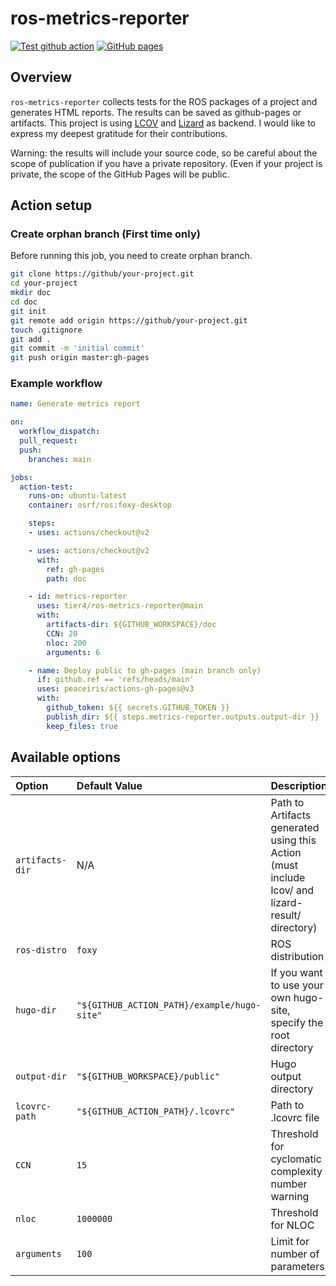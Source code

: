 # ros-metrics-reporter

[![Test github action](https://github.com/tier4/ros-metrics-reporter/actions/workflows/test-action.yml/badge.svg?branch=main)](https://github.com/tier4/ros-metrics-reporter/actions/workflows/test-action.yml)
[![GitHub pages](https://img.shields.io/badge/-GitHub%20pages-orange)](https://tier4.github.io/ros-metrics-reporter/)

## Overview

`ros-metrics-reporter` collects tests for the ROS packages of a project and generates HTML reports. The results can be saved as github-pages or artifacts.
This project is using [LCOV](https://github.com/linux-test-project/lcov) and [Lizard](https://github.com/terryyin/lizard) as backend. I would like to express my deepest gratitude for their contributions.

Warning: the results will include your source code, so be careful about the scope of publication if you have a private repository. (Even if your project is private, the scope of the GitHub Pages will be public.

## Action setup

### Create orphan branch (First time only)

Before running this job, you need to create orphan branch.

```sh
git clone https://github/your-project.git
cd your-project
mkdir doc
cd doc
git init
git remote add origin https://github/your-project.git
touch .gitignore
git add .
git commit -m 'initial commit'
git push origin master:gh-pages
```

### Example workflow

```yml
name: Generate metrics report

on:
  workflow_dispatch:
  pull_request:
  push:
    branches: main

jobs:
  action-test:
    runs-on: ubuntu-latest
    container: osrf/ros:foxy-desktop

    steps:
    - uses: actions/checkout@v2

    - uses: actions/checkout@v2
      with:
        ref: gh-pages
        path: doc

    - id: metrics-reporter
      uses: tier4/ros-metrics-reporter@main
      with:
        artifacts-dir: ${GITHUB_WORKSPACE}/doc
        CCN: 20
        nloc: 200
        arguments: 6

    - name: Deploy public to gh-pages (main branch only)
      if: github.ref == 'refs/heads/main'
      uses: peaceiris/actions-gh-pages@v3
      with:
        github_token: ${{ secrets.GITHUB_TOKEN }}
        publish_dir: ${{ steps.metrics-reporter.outputs.output-dir }}
        keep_files: true
```

## Available options

| Option | Default Value | Description | Required | Example |
| :----- | :------------ | :---------- | :------- | :------ |
| `artifacts-dir` | N/A | Path to Artifacts generated using this Action (must include lcov/ and lizard-result/ directory) | `true` | `${GITHUB_WORKSPACE}/doc` |
| `ros-distro` | `foxy` | ROS distribution | `true` | `foxy` |
| `hugo-dir` | `"${GITHUB_ACTION_PATH}/example/hugo-site"` | If you want to use your own hugo-site, specify the root directory | `true` | `"${GITHUB_WORKSPACE}/hugo-site"` |
| `output-dir` | `"${GITHUB_WORKSPACE}/public"` | Hugo output directory | `true` | `"${GITHUB_WORKSPACE}/output-dir"` |
| `lcovrc-path` | `"${GITHUB_ACTION_PATH}/.lcovrc"` | Path to .lcovrc file | `true` | `"${GITHUB_WORKSPACE}/.lcovrc"` |
| `CCN` | `15` | Threshold for cyclomatic complexity number warning | `true` | `20` |
| `nloc` | `1000000` | Threshold for NLOC | `true` | `200` |
| `arguments` | `100` | Limit for number of parameters | `true` | `100` |
